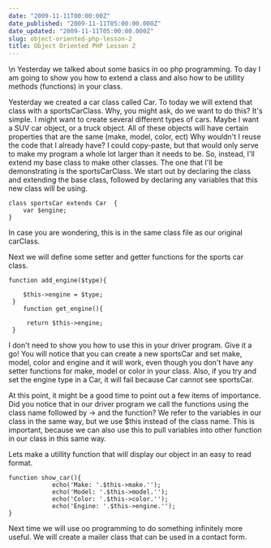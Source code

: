 ```yaml
---
date: "2009-11-11T00:00:00Z"
date_published: "2009-11-11T05:00:00.000Z"
date_updated: "2009-11-11T05:00:00.000Z"
slug: object-oriented-php-lesson-2
title: Object Oriented PHP Lesson 2
---
```


\n    Yesterday we talked about some basics in oo php programming.  To day I am going to show you how to extend a class and also how to be utillity methods (functions) in your class.

Yesterday we created a car class called Car.  To today we will extend that class with a sportsCarClass.  Why, you might ask, do we want to do this?  It's simple.  I might want to create several different types of cars. Maybe I want a SUV car object, or a truck object. All of these objects will have certain properties that are the same (make, model, color, ect)  Why wouldn't I reuse the code that I already have?  I could copy-paste, but that would only serve to make my program a whole lot larger than it needs to be.  So, instead, I'll extend my base class to make other classes.  The one that I'll be demonstrating is the sportsCarClass.  We start out by declaring the class and extending the base class, followed by declaring any variables that this new class will be using. 

    class sportsCar extends Car  {
        var $engine;
    }

In case you are wondering, this is in the same class file as our original carClass.  

Next we will define some setter and getter functions for the sports car class.

    function add_engine($type){ 
    
        $this->engine = $type;
     }
        function get_engine(){  
    
         return $this->engine;
     }
    

I don't need to show you how to use this in your driver program.  Give it a go!  You will notice that you can create a new sportsCar and set make, model, color and engine and it will work, even though you don't have any setter functions for make, model or color in your class.  Also, if you try and set the engine type in a Car, it will fail because Car cannot see sportsCar.

At this point, it might be a good time to point out a few items of importance.  Did you notice that in our driver program we call the functions using the class name followed by -> and the function?  We refer to the variables in our class in the same way, but we use $this instead of the class name.  This is important, because we can also use this to pull variables into other function in our class in this same way.

Lets make a utillity function that will display our object in an easy to read format.

    function show_car(){
                echo('Make: '.$this->make.'');
                echo('Model: '.$this->model.'');
                echo('Color: '.$this->color.'');
                echo('Engine: '.$this->engine.'');
    }
    

Next time we will use oo programming to do something infinitely more useful.  We will create a mailer class that can be used in a contact form.
